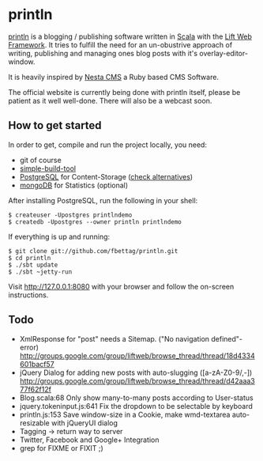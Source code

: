 # println

[println](http://println.io) is a blogging / publishing software written in [Scala](http://www.scala-lang.org) with the [Lift Web Framework](http://www.liftweb.net). It tries to fulfill the need for an un-obustrive approach of writing, publishing and managing ones blog posts with it's overlay-editor-window.

It is heavily inspired by [Nesta CMS](http://nestacms.com/) a Ruby based CMS Software.


The official website is currently being done with println itself, please be patient as it well well-done. There will also be a webcast soon.


## How to get started

In order to get, compile and run the project locally, you need:

* git of course
* [simple-build-tool](https://github.com/harrah/xsbt/wiki)
* [PostgreSQL](http://www.postgresql.org) for Content-Storage ([check alternatives](http://www.assembla.com/spaces/liftweb/wiki/Persistence_Alternatives))
* [mongoDB](http://www.mongodb.org) for Statistics (optional)


After installing PostgreSQL, run the following in your shell:

```shell
$ createuser -Upostgres printlndemo
$ createdb -Upostgres --owner println printlndemo
```


If everything is up and running:

```shell
$ git clone git://github.com/fbettag/println.git
$ cd println
$ ./sbt update
$ ./sbt ~jetty-run
```

Visit http://127.0.0.1:8080 with your browser and follow the on-screen instructions.


## Todo

* XmlResponse for "post" needs a Sitemap. ("No navigation defined"-error) http://groups.google.com/group/liftweb/browse_thread/thread/18d4334601bacf57
* jQuery Dialog for adding new posts with auto-slugging ([a-zA-Z0-9/,-]) http://groups.google.com/group/liftweb/browse_thread/thread/d42aaa377f62f12f
* Blog.scala:68 Only show many-to-many posts according to User-status
* jquery.tokeninput.js:641 Fix the dropdown to be selectable by keyboard
* println.js:153 Save window-size in a Cookie, make wmd-textarea auto-resizable with jQueryUI dialog
* Tagging -> return way to server
* Twitter, Facebook and Google+ Integration
* grep for FIXME or FIXIT ;)